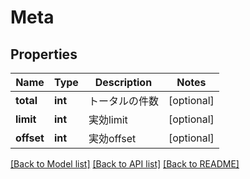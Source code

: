 # Meta

## Properties
Name | Type | Description | Notes
------------ | ------------- | ------------- | -------------
**total** | **int** | トータルの件数 | [optional] 
**limit** | **int** | 実効limit | [optional] 
**offset** | **int** | 実効offset | [optional] 

[[Back to Model list]](../README.md#documentation-for-models) [[Back to API list]](../README.md#documentation-for-api-endpoints) [[Back to README]](../README.md)


